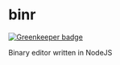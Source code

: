 # binr

[![Greenkeeper badge](https://badges.greenkeeper.io/gpoussel/binr.svg)](https://greenkeeper.io/)

Binary editor written in NodeJS
